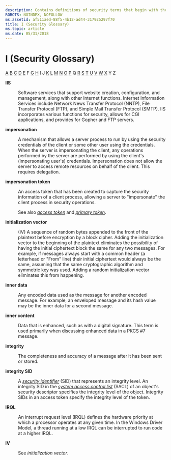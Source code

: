 ```yaml
---
description: Contains definitions of security terms that begin with the letter I.
ROBOTS: NOINDEX, NOFOLLOW
ms.assetid: af511aed-88f5-4b12-ad44-317925297f70
title: I (Security Glossary)
ms.topic: article
ms.date: 05/31/2018
---
```


# I (Security Glossary)

[A](a-gly.md) [B](b-gly.md) [C](c-gly.md) [D](d-gly.md) [E](e-gly.md) F [G](g-gly.md) [H](h-gly.md) I J [K](k-gly.md) [L](l-gly.md) [M](m-gly.md) [N](n-gly.md) [O](o-gly.md) [P](p-gly.md) Q [R](r-gly.md) [S](s-gly.md) [T](t-gly.md) [U](u-gly.md) [V](v-gly.md) [W](w-gly.md) [X](x-gly.md) Y Z

<dl> <dt>

<span id="_security_iis_gly"></span><span id="_SECURITY_IIS_GLY"></span>**IIS**
</dt> <dd>

Software services that support website creation, configuration, and management, along with other Internet functions. Internet Information Services include Network News Transfer Protocol (NNTP), File Transfer Protocol (FTP), and Simple Mail Transfer Protocol (SMTP). IIS incorporates various functions for security, allows for CGI applications, and provides for Gopher and FTP servers.

</dd> <dt>

<span id="_security_impersonation_gly"></span><span id="_SECURITY_IMPERSONATION_GLY"></span>**impersonation**
</dt> <dd>

A mechanism that allows a server process to run by using the security credentials of the client or some other user using the credentials. When the server is impersonating the client, any operations performed by the server are performed by using the client's (impersonating user's) credentials. Impersonation does not allow the server to access remote resources on behalf of the client. This requires delegation.

</dd> <dt>

<span id="_security_impersonation_token_gly"></span><span id="_SECURITY_IMPERSONATION_TOKEN_GLY"></span>**impersonation token**
</dt> <dd>

An access token that has been created to capture the security information of a client process, allowing a server to "impersonate" the client process in security operations.

See also [*access token*](a-gly.md) and [*primary token*](p-gly.md).

</dd> <dt>

<span id="_security_initialization_vector_gly"></span><span id="_SECURITY_INITIALIZATION_VECTOR_GLY"></span>**initialization vector**
</dt> <dd>

(IV) A sequence of random bytes appended to the front of the plaintext before encryption by a block cipher. Adding the initialization vector to the beginning of the plaintext eliminates the possibility of having the initial ciphertext block the same for any two messages. For example, if messages always start with a common header (a letterhead or "From" line) their initial ciphertext would always be the same, assuming that the same cryptographic algorithm and symmetric key was used. Adding a random initialization vector eliminates this from happening.

</dd> <dt>

<span id="_security_inner_data_gly"></span><span id="_SECURITY_INNER_DATA_GLY"></span>**inner data**
</dt> <dd>

Any encoded data used as the message for another encoded message. For example, an enveloped message and its hash value may be the inner data for a second message.

</dd> <dt>

<span id="_security_inner_content_gly"></span><span id="_SECURITY_INNER_CONTENT_GLY"></span>**inner content**
</dt> <dd>

Data that is enhanced, such as with a digital signature. This term is used primarily when discussing enhanced data in a PKCS \#7 message.

</dd> <dt>

<span id="_security_integrity_gly"></span><span id="_SECURITY_INTEGRITY_GLY"></span>**integrity**
</dt> <dd>

The completeness and accuracy of a message after it has been sent or stored.

</dd> <dt>

<span id="_security_integrity_sid_gly"></span><span id="_SECURITY_INTEGRITY_SID_GLY"></span>**integrity SID**
</dt> <dd>

A [*security identifier*](s-gly.md) (SID) that represents an integrity level. An integrity SID in the [*system access control list*](s-gly.md) (SACL) of an object's security descriptor specifies the integrity level of the object. Integrity SIDs in an access token specify the integrity level of the token.

</dd> <dt>

<span id="_security_interrupt_request_level_gly"></span><span id="_SECURITY_INTERRUPT_REQUEST_LEVEL_GLY"></span>**IRQL**
</dt> <dd>

An interrupt request level (IRQL) defines the hardware priority at which a processor operates at any given time. In the Windows Driver Model, a thread running at a low IRQL can be interrupted to run code at a higher IRQL.

</dd> <dt>

<span id="_security_iv_gly"></span><span id="_SECURITY_IV_GLY"></span>**IV**
</dt> <dd>

See *initialization vector*.

</dd> </dl>

 

 



